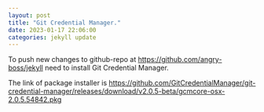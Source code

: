 ```yaml
---
layout: post
title: "Git Credential Manager."
date: 2023-01-17 22:06:00
categories: jekyll update
---
```

To push new changes to github-repo at https://github.com/angry-boss/jekyll need to install Git Credential Manager.

The link of package installer is https://github.com/GitCredentialManager/git-credential-manager/releases/download/v2.0.5-beta/gcmcore-osx-2.0.5.54842.pkg
